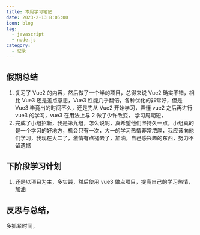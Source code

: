 ```yaml
---
title: 本周学习笔记
date: 2023-2-13 8:05:00
icon: blog
tag:
  - javascript
  - node.js
category:
  - 记录
---
```


## 假期总结

1.  复习了 Vue2 的内容，然后做了一个半的项目，总得来说 Vue2 确实不错，相比 Vue3 还是差点意思，Vue3 性能几乎翻倍，各种优化的非常好，但是 Vue3 毕竟出的时间不久，还是先从 Vue2 开始学习，弄懂 vue2 之后再进行 vue3 的学习，vue3 在用法上与 2 做了少许改变， 学习周期短，
2.  完成了小组招新，我是第九组，怎么说呢，真希望他们坚持久一点，小组真的是一个学习的好地方，机会只有一次，大一的学习热情非常浓厚，我应该向他们学习，我现在大二了，激情有点褪去了，加油，自己感兴趣的东西，努力不留遗憾

## 下阶段学习计划

1.  还是以项目为主，多实践，然后使用 vue3 做点项目，提高自己的学习热情，加油

## 反思与总结，

多抓紧时间，
